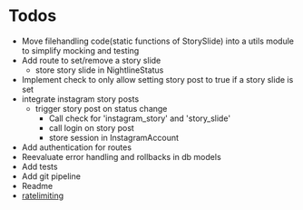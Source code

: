 # Todos
* Move filehandling code(static functions of StorySlide) into a utils module to simplify mocking and testing
* Add route to set/remove a story slide
    * store story slide in NightlineStatus
* Implement check to only allow setting story post to true if a story slide is set
* integrate instagram story posts
    * trigger story post on status change
        * Call check for 'instagram_story' and 'story_slide'
        * call login on story post
        * store session in InstagramAccount
* Add authentication for routes
* Reevaluate error handling and rollbacks in db models
* Add tests
* Add git pipeline
* Readme
* [ratelimiting](https://flask-limiter.readthedocs.io/en/stable/)